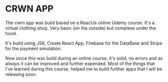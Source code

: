 # CRWN APP

The cwrn app was build based on a ReactJs online Udemy course. 
It's a virtual clothing shop. Very basic (on the outside) but complexe under the hood.

It's build using JS6, Create React App, Firebase for the DataBase and Stripe for the payment simulation.

Now since this was build during an online course, it's solid, no errors and as always it can be improved and further expended.
Most of the things that I've learned during this course, helped me to build further apps that I will be releasing soon.
